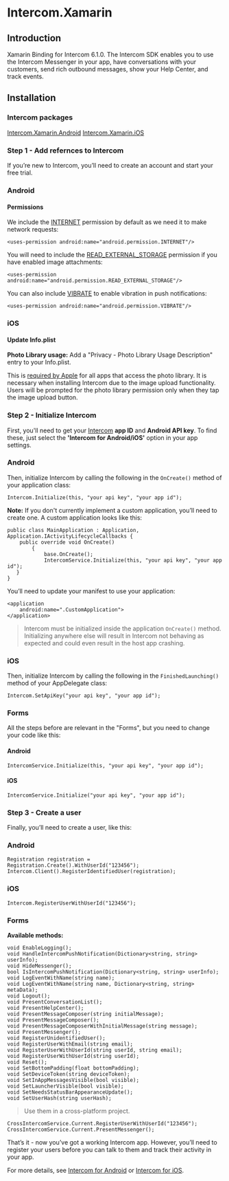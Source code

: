 # Intercom.Xamarin

## Introduction 
Xamarin Binding for Intercom 6.1.0.
The Intercom SDK enables you to use the Intercom Messenger in your app, have conversations with your customers, send rich outbound messages, show your Help Center, and track events.

## Installation

### Intercom packages
[Intercom.Xamarin.Android](https://www.nuget.org/packages/Intercom.Xamarin.Android/6.1.0)
[Intercom.Xamarin.iOS](https://www.nuget.org/packages/Intercom.Xamarin.iOS/)

### Step 1 - Add refernces to Intercom
If you’re new to Intercom, you’ll need to create an account and start your free trial.

### Android

#### Permissions
We include the [INTERNET](https://developer.android.com/reference/android/Manifest.permission.html#INTERNET) permission by default as we need it to make network requests:

```
<uses-permission android:name="android.permission.INTERNET"/>
```

You will need to include the [READ_EXTERNAL_STORAGE](http://developer.android.com/reference/android/Manifest.permission.html#READ_EXTERNAL_STORAGE) permission if you have enabled image attachments:

```
<uses-permission android:name="android.permission.READ_EXTERNAL_STORAGE"/>
```

You can also include [VIBRATE](https://developer.android.com/reference/android/Manifest.permission.html#VIBRATE) to enable vibration in push notifications:

```
<uses-permission android:name="android.permission.VIBRATE"/>
```

### iOS

#### Update Info.plist
**Photo Library usage:**
Add a "Privacy - Photo Library Usage Description" entry to your Info.plist.

This is [required by Apple](https://developer.apple.com/library/archive/qa/qa1937/_index.html) for all apps that access the photo library. It is necessary when installing Intercom due to the image upload functionality. Users will be prompted for the photo library permission only when they tap the image upload button.

### Step 2 - Initialize Intercom
First, you'll need to get your [Intercom](https://www.intercom.com/) **app ID** and **Android API key**. To find these, just select the **'Intercom for Android/iOS'** option in your app settings.


### Android
Then, initialize Intercom by calling the following in the `OnCreate()` method of your application class:

```
Intercom.Initialize(this, "your api key", "your app id");
```

**Note:** If you don't currently implement a custom application, you’ll need to create one. A custom application looks like this:

```
public class MainApplication : Application, Application.IActivityLifecycleCallbacks {
    public override void OnCreate()
        {
            base.OnCreate();
            IntercomService.Initialize(this, "your api key", "your app id");
   }
}
```

You’ll need to update your manifest to use your application:


```
<application
    android:name=".CustomApplication">
</application>
```

>Intercom must be initialized inside the application `OnCreate()` method. Initializing anywhere else will result in Intercom not behaving as expected and could even result in the host app crashing.

### iOS
Then, initialize Intercom by calling the following in the `FinishedLaunching()` method of your AppDelegate class:

```
Intercom.SetApiKey("your api key", "your app id");
```

### Forms
All the steps before are relevant in the "Forms", but you need to change your code like this:

#### Android
```
IntercomService.Initialize(this, "your api key", "your app id");
```

#### iOS
```
IntercomService.Initialize("your api key", "your app id");
```

### Step 3 - Create a user
Finally, you’ll need to create a user, like this:

### Android
```
Registration registration = Registration.Create().WithUserId("123456");
Intercom.Client().RegisterIdentifiedUser(registration);
```

### iOS
```
Intercom.RegisterUserWithUserId("123456");
```

### Forms

**Available methods:**
```
void EnableLogging();
void HandleIntercomPushNotification(Dictionary<string, string> userInfo);
void HideMessenger();
bool IsIntercomPushNotification(Dictionary<string, string> userInfo);
void LogEventWithName(string name);
void LogEventWithName(string name, Dictionary<string, string> metaData);
void Logout();
void PresentConversationList();
void PresentHelpCenter();
void PresentMessageComposer(string initialMessage);
void PresentMessageComposer();
void PresentMessageComposerWithInitialMessage(string message);
void PresentMessenger();
void RegisterUnidentifiedUser();
void RegisterUserWithEmail(string email);
void RegisterUserWithUserId(string userId, string email);
void RegisterUserWithUserId(string userId);
void Reset();
void SetBottomPadding(float bottomPadding);
void SetDeviceToken(string deviceToken);
void SetInAppMessagesVisible(bool visible);
void SetLauncherVisible(bool visible);
void SetNeedsStatusBarAppearanceUpdate();
void SetUserHash(string userHash);
```
>Use them in a cross-platform project.


```
CrossIntercomService.Current.RegisterUserWithUserId("123456");
CrossIntercomService.Current.PresentMessenger();
```

That’s it - now you’ve got a working Intercom app. However, you’ll need to register your users before you can talk to them and track their activity in your app.

For more details, see [Intercom for Android](https://developers.intercom.com/installing-intercom/docs/android-installation) or [Intercom for iOS](https://developers.intercom.com/installing-intercom/docs/ios-installation).